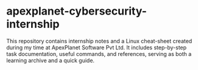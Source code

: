 # apexplanet-cybersecurity-internship
This repository contains internship notes and a Linux cheat-sheet created during my time at ApexPlanet Software Pvt Ltd. It includes step-by-step task documentation, useful commands, and references, serving as both a learning archive and a quick guide.

